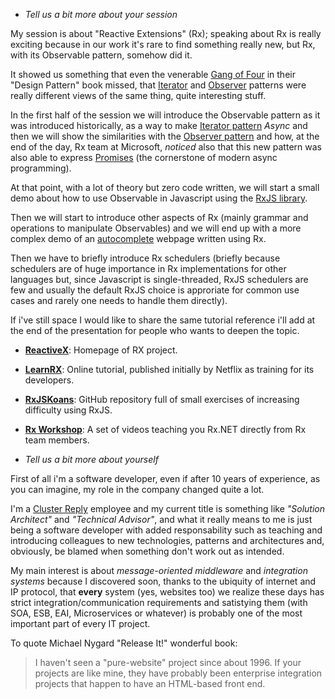 
* *Tell us a bit more about your session*

My session is about "Reactive Extensions" (Rx); speaking about Rx is really exciting because in our work it's rare to find something really new, but Rx, with its Observable pattern, somehow did it.

It showed us something that even the venerable [Gang of Four](http://c2.com/cgi/wiki?GangOfFour) in their "Design Pattern" book missed, that [Iterator](https://en.wikipedia.org/wiki/Iterator_pattern) and [Observer](https://en.wikipedia.org/wiki/Observer_pattern) patterns were really different views of the same thing, quite interesting stuff.

In the first half of the session we will introduce the Observable pattern as it was introduced historically, as a way to make [Iterator pattern](https://en.wikipedia.org/wiki/Iterator_pattern) *Async* and then we will show the similarities with the [Observer pattern](https://en.wikipedia.org/wiki/Observer_pattern) and how, at the end of the day, Rx team at Microsoft, *noticed* also that this new pattern was also able to express [Promises](https://en.wikipedia.org/wiki/Futures_and_promises) (the cornerstone of modern async programming).

At that point, with a lot of theory but zero code written, we will start a small demo about how to use Observable in Javascript using the [RxJS library](https://github.com/Reactive-Extensions/RxJS).

Then we will start to introduce other aspects of Rx (mainly grammar and operations to manipulate Observables) and we will end up with a more complex demo of an [autocomplete](https://en.wikipedia.org/wiki/Autocomplete) webpage written using Rx.

Then we have to briefly introduce Rx schedulers (briefly because schedulers are of huge importance in Rx implementations for other languages but, since Javascript is single-threaded, RxJS schedulers are few and usually the default RxJS choice is approriate for common use cases and rarely one needs to handle them directly).

If i've still space I would like to share the same tutorial reference i'll add at the end of the presentation for people who wants to deepen the topic.

 * **[ReactiveX](http://reactivex.io/)**: Homepage of RX project.
 * **[LearnRX](http://reactivex.io/learnrx/)**: Online tutorial, published initially by Netflix as training for its developers.
 * **[RxJSKoans](https://github.com/Reactive-Extensions/RxJSKoans)**: GitHub repository full of small exercises of increasing difficulty using RxJS.
 * **[Rx Workshop](https://channel9.msdn.com/Series/Rx-Workshop)**: A set of videos teaching you Rx.NET directly from Rx team members.

* *Tell us a bit more about yourself*

First of all i'm a software developer, even if after 10 years of experience, as you can imagine, my role in the company changed quite a lot.

I'm a [Cluster Reply](http://www.reply.eu/en/) employee and my current title is something like *"Solution Architect"* and *"Technical Advisor"*, and what it really means to me is just being a software developer with added responsability such as teaching and introducing colleagues to new technologies, patterns and architectures and, obviously, be blamed when something don't work out as intended.

My main interest is about *message-oriented middleware* and *integration systems* because I discovered soon, thanks to the ubiquity of internet and IP protocol, that **every** system (yes, websites too) we realize these days has strict integration/communication requirements and satistying them (with SOA, ESB, EAI, Microservices or whatever) is probably one of the most important part of every IT project.

To quote Michael Nygard "Release It!" wonderful book:

> I haven't seen a "pure-website" project since about 1996.
> If your projects are like mine, they have probably been
> enterprise integration projects that happen to have an HTML-based front end.
